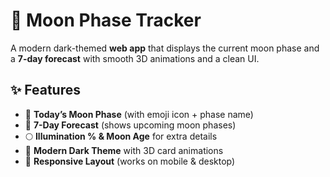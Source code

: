 # 🌙 Moon Phase Tracker  

A modern dark-themed **web app** that displays the current moon phase and a **7-day forecast** with smooth 3D animations and a clean UI.  

## ✨ Features
- 📅 **Today’s Moon Phase** (with emoji icon + phase name)  
- 🔮 **7-Day Forecast** (shows upcoming moon phases)  
- 🌕 **Illumination % & Moon Age** for extra details  
- 🎨 **Modern Dark Theme** with 3D card animations  
- 📱 **Responsive Layout** (works on mobile & desktop)
